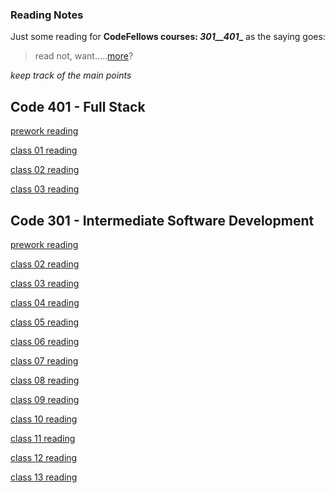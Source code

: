 ### Reading Notes

Just some reading for **CodeFellows courses: _301__401__**
as the saying goes:
> read not, want.....[more](https://trunkofukuleles.github.io/)?

_keep track of the main points_

## Code 401 - Full Stack

[prework reading](https://trunkofukuleles.github.io/reading-notes/401pre)

[class 01 reading](https://trunkofukuleles.github.io/reading-notes/401class1)

[class 02 reading](https://trunkofukuleles.github.io/reading-notes/401class2)

[class 03 reading](https://trunkofukuleles.github.io/reading-notes/401class3)


## Code 301 - Intermediate Software Development

[prework reading](https://trunkofukuleles.github.io/reading-notes/Class1prework)

[class 02 reading](https://trunkofukuleles.github.io/reading-notes/class2reading)

[class 03 reading](https://trunkOfUkuleles.github.io/reading-notes/class3reading)

[class 04 reading](https://trunkOfUkuleles.github.io/reading-notes/class4reading)

[class 05 reading](https://trunkOfUkuleles.github.io/reading-notes/class5reading)

[class 06 reading](https://trunkOfUkuleles.github.io/reading-notes/class6reading)

[class 07 reading](https://trunkOfUkuleles.github.io/reading-notes/class7reading)

[class 08 reading](https://trunkOfUkuleles.github.io/reading-notes/class8reading)

[class 09 reading](https://trunkOfUkuleles.github.io/reading-notes/class9reading)

[class 10 reading](https://trunkOfUkuleles.github.io/reading-notes/class10reading)

[class 11 reading](https://trunkOfUkuleles.github.io/reading-notes/class11reading)

[class 12 reading](https://trunkOfUkuleles.github.io/reading-notes/class12reading)

[class 13 reading](https://trunkOfUkuleles.github.io/reading-notes/class13reading)
